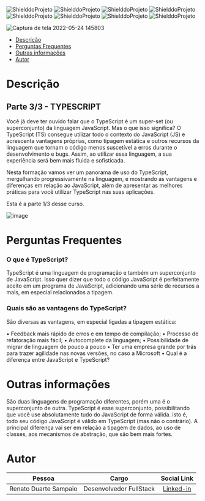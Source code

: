 <!-- PARA ESCOLHER AS CORES DAS LINGUAGENS USAR O SITE https://brandcolors.net/ -->
![ShielddoProjeto](https://img.shields.io/badge/Nome-Projeto-b52e31.svg?style=for-the-badge)
![ShielddoProjeto](https://img.shields.io/badge/Versão-0.0.1-e9ebec.svg?style=for-the-badge)
![ShielddoProjeto](https://img.shields.io/badge/License-GNU-orange?style=for-the-badge)
![ShielddoProjeto](https://img.shields.io/badge/Linguagem-Escolhida-00c4cc.svg?style=for-the-badge)
![ShielddoProjeto](https://img.shields.io/github/repo-size/renato-sampaio/modelo?style=for-the-badge)
![ShielddoProjeto](https://img.shields.io/tokei/lines/github/renato-sampaio/modelo?style=for-the-badge)
![ShielddoProjeto](https://img.shields.io/github/stars/renato-sampaio/modelo?style=for-the-badge) 
![ShielddoProjeto](https://img.shields.io/github/last-commit/renato-sampaio/modelo?style=for-the-badge)

<!-- Envie a imagem por meio de uma ISSUE e cole o link aqui nessa linha abaixo -->
![Captura de tela 2022-05-24 145803](https://user-images.githubusercontent.com/78602574/170101631-0425fe2f-a848-48f4-aef2-76be99ba273a.png)


- [Descrição](#descrição)
- [Perguntas Frequentes](#perguntas-frequentes)
- [Outras informações](#outras-informações)
- [Autor](#autor)
  
# Descrição

## Parte 3/3 - TYPESCRIPT
Você já deve ter ouvido falar que o TypeScript é um super-set (ou superconjunto) da linguagem JavaScript. Mas o que isso significa? O TypeScript (TS) consegue utilizar todo o contexto do JavaScript (JS) e acrescenta vantagens próprias, como tipagem estática e outros recursos da linguagem que tornam o código menos suscetível a erros durante o desenvolvimento e bugs. Assim, ao utilizar essa linguagem, a sua experiência será bem mais fluida e sofisticada.

Nesta formação vamos ver um panorama de uso do TypeScript, mergulhando progressivamente na linguagem, e mostrando as vantagens e diferenças em relação ao JavaScript, além de apresentar as melhores práticas para você utilizar TypeScript nas suas aplicações.

Esta é a parte 1/3 desse curso.

![image](https://user-images.githubusercontent.com/78602574/170101852-4cab57d2-a4be-4693-8508-7bf78e3b7886.png)


# Perguntas Frequentes
### O que é TypeScript?

TypeScript é uma linguagem de programação e também um superconjunto de JavaScript. Isso quer dizer que todo o código JavaScript é perfeitamente aceito em um programa de JavaScript, adicionando uma série de recursos a mais, em especial relacionados a tipagem.

### Quais são as vantagens do TypeScript?

São diversas as vantagens, em especial ligadas a tipagem estática:

• Feedback mais rápido de erros e em tempo de compilação;
• Processo de refatoração mais fácil;
• Autocomplete da linguagem;
• Possibilidade de migrar de linguagem de pouco a pouco
• Ter uma empresa grande por trás para trazer agilidade nas novas versões, no caso a Microsoft
• Qual é a diferença entre JavaScript e TypeScript?



# Outras informações

São duas linguagens de programação diferentes, porém uma é o superconjunto de outra. TypeScript é esse superconjunto, possibilitando que você use absolutamente tudo do JavaScript de forma válida. isto é, todo seu código JavaScript é válido em TypeScript (mas não o contrário). A principal diferença vai ser em relação a tipagem de dados, ao uso de classes, aos mecanismos de abstração, que são bem mais fortes.


# Autor

Pessoa | Cargo | Social Link
:-----:|:-----:|:----------:
Renato Duarte Sampaio | Desenvolvedor FullStack | [Linked-in](https://www.linkedin.com/in/renato-sampaio-52266b11a/)
